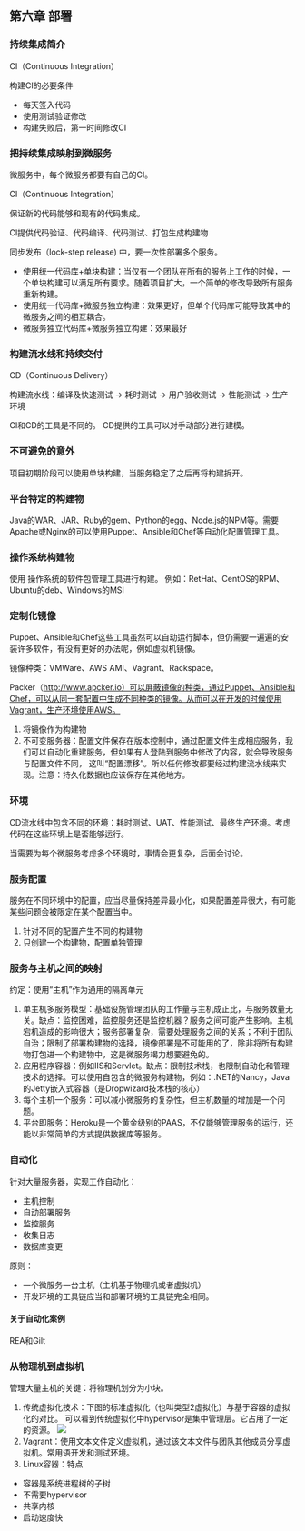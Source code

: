 ## 第六章 部署

### 持续集成简介

CI（Continuous Integration）

构建CI的必要条件
- 每天签入代码
- 使用测试验证修改
- 构建失败后，第一时间修改CI

### 把持续集成映射到微服务
微服务中，每个微服务都要有自己的CI。

CI（Continuous Integration）

保证新的代码能够和现有的代码集成。

CI提供代码验证、代码编译、代码测试、打包生成构建物

同步发布（lock-step release) 中，要一次性部署多个服务。
- 使用统一代码库+单块构建：当仅有一个团队在所有的服务上工作的时候，一个单块构建可以满足所有要求。随着项目扩大，一个简单的修改导致所有服务重新构建。
- 使用统一代码库+微服务独立构建：效果更好，但单个代码库可能导致其中的微服务之间的相互耦合。
- 微服务独立代码库+微服务独立构建：效果最好

### 构建流水线和持续交付
CD（Continuous Delivery）

构建流水线：编译及快速测试 → 耗时测试 → 用户验收测试 → 性能测试 → 生产环境

CI和CD的工具是不同的。
CD提供的工具可以对手动部分进行建模。

### 不可避免的意外
项目初期阶段可以使用单块构建，当服务稳定了之后再将构建拆开。

### 平台特定的构建物
Java的WAR、JAR、Ruby的gem、Python的egg、Node.js的NPM等。需要Apache或Nginx的可以使用Puppet、Ansible和Chef等自动化配置管理工具。

### 操作系统构建物
使用 操作系统的软件包管理工具进行构建。
例如：RetHat、CentOS的RPM、Ubuntu的deb、Windows的MSI

### 定制化镜像
Puppet、Ansible和Chef这些工具虽然可以自动运行脚本，但仍需要一遍遍的安装许多软件，有没有更好的办法呢，例如虚拟机镜像。

镜像种类：VMWare、AWS AMI、Vagrant、Rackspace。

Packer（http://www.apcker.io）可以屏蔽镜像的种类，通过Puppet、Ansible和Chef，可以从同一套配置中生成不同种类的镜像。从而可以在开发的时候使用Vagrant，生产环境使用AWS。
1. 将镜像作为构建物
2. 不可变服务器：配置文件保存在版本控制中，通过配置文件生成相应服务，我们可以自动化重建服务，但如果有人登陆到服务中修改了内容，就会导致服务与配置文件不同， 这叫“配置漂移”。所以任何修改都要经过构建流水线来实现。注意：持久化数据也应该保存在其他地方。

### 环境
CD流水线中包含不同的环境：耗时测试、UAT、性能测试、最终生产环境。考虑代码在这些环境上是否能够运行。

当需要为每个微服务考虑多个环境时，事情会更复杂，后面会讨论。

### 服务配置
服务在不同环境中的配置，应当尽量保持差异最小化，如果配置差异很大，有可能某些问题会被限定在某个配置当中。
1. 针对不同的配置产生不同的构建物
2. 只创建一个构建物，配置单独管理

### 服务与主机之间的映射
约定：使用“主机”作为通用的隔离单元

1. 单主机多服务模型：基础设施管理团队的工作量与主机成正比，与服务数量无关。缺点：监控困难，监控服务还是监控机器？服务之间可能产生影响。主机宕机造成的影响很大；服务部署复杂，需要处理服务之间的关系；不利于团队自治；限制了部署构建物的选择，镜像部署是不可能用的了，除非将所有构建物打包进一个构建物中，这是微服务竭力想要避免的。
1. 应用程序容器：例如IIS和Servlet。缺点：限制技术栈，也限制自动化和管理技术的选择。可以使用自包含的微服务构建物，例如：.NET的Nancy，Java的Jetty嵌入式容器（是Dropwizard技术栈的核心）
1. 每个主机一个服务：可以减小微服务的复杂性，但主机数量的增加是一个问题。
1. 平台即服务：Heroku是一个黄金级别的PAAS，不仅能够管理服务的运行，还能以非常简单的方式提供数据库等服务。

### 自动化
针对大量服务器，实现工作自动化：
- 主机控制
- 自动部署服务
- 监控服务
- 收集日志
- 数据库变更

原则：
- 一个微服务一台主机（主机基于物理机或者虚拟机）
- 开发环境的工具链应当和部署环境的工具链完全相同。

#### 关于自动化案例
REA和Gilt

### 从物理机到虚拟机
管理大量主机的关键：将物理机划分为小块。

1. 传统虚拟化技术：下图的标准虚拟化（也叫类型2虚拟化）与基于容器的虚拟化的对比。
可以看到传统虚拟化中hypervisor是集中管理层。它占用了一定的资源。
![](http://a4.qpic.cn/psb?/V120cGPg1BkF5W/pqxfV1wqBHNclkcwM1K5qazKHNaq2eSXAreqyNfYHSo!/c/dDcBAAAAAAAA&ek=1&kp=1&pt=0&bo=oAU4BAAAAAABAL4!&tl=3&vuin=13366824&tm=1536627600&sce=60-2-2&rf=0-0)
2. Vagrant：使用文本文件定义虚拟机，通过该文本文件与团队其他成员分享虚拟机。常用语开发和测试环境。
3. Linux容器：特点
- 容器是系统进程树的子树
- 不需要hypervisor
- 共享内核
- 启动速度快